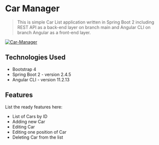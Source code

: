 # Car Manager

> This is simple Car List application written in Spring Boot 2 including REST API as a back-end layer on branch main and Angular CLI
on branch Angular as a front-end layer.

<a href="https://ibb.co/HH5VbdQ"><img src="https://i.ibb.co/qrTdc5w/Car-Manager.png" alt="Car-Manager" border="0"></a>


## Technologies Used
- Bootstrap 4
- Spring Boot 2 - version 2.4.5
- Angular CLI - version 11.2.13


## Features
List the ready features here:
- List of Cars by ID
- Adding new Car
- Editing Car
- Editing one position of Car
- Deleting Car from the list
